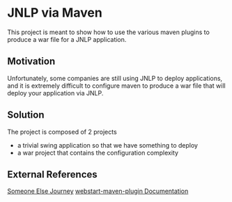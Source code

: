 # JNLP via Maven

This project is meant to show how to use the various maven plugins to produce a war file for a JNLP application.

## Motivation

Unfortunately, some companies are still using JNLP to deploy applications, 
and it is extremely difficult to configure maven to produce a war file that will deploy your application via JNLP.

## Solution

The project is composed of 2 projects
* a trivial swing application so that we have something to deploy
* a war project that contains the configuration complexity

## External References

[Someone Else Journey](http://www.shaunabram.com/swing-webstart-maven-example/)
[webstart-maven-plugin Documentation](http://mojo.codehaus.org/webstart/webstart-maven-plugin/jnlp-mojos-overview.html)

